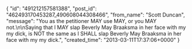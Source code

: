  {
   "id": "491212157581388",
   "post_id": "462493170453287_490608044308466",
   "from_name": "Scott Duncan",
   "message": "You as the petitioner MAY use MAY, or you MAY not.\n\nSaying that I MAY slap Beverly May Braaksma in her face with my my dick, is NOT the same as I SHALL slap Beverly May Braaksma in her face with my my dick.",
   "created_time": "2013-03-11T17:37:06+0000"
 }
